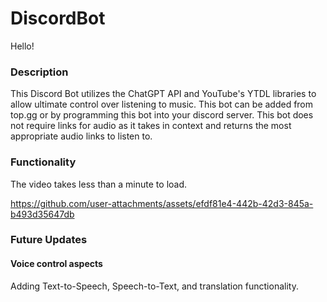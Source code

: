 # DiscordBot

Hello! 

### Description

This Discord Bot utilizes the ChatGPT API and YouTube's YTDL libraries to allow ultimate control over listening to music. This bot can be added from top.gg or by programming this bot into your discord server. This bot does not require links for audio as it takes in context and returns the most appropriate audio links to listen to. 

### Functionality

The video takes less than a minute to load.

https://github.com/user-attachments/assets/efdf81e4-442b-42d3-845a-b493d35647db



### Future Updates

#### Voice control aspects

Adding Text-to-Speech, Speech-to-Text, and translation functionality.
